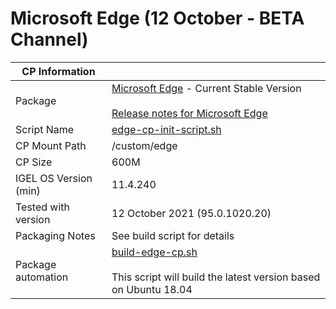 # Microsoft Edge (12 October - BETA Channel)

|  CP Information |            |
|-----------------|------------|
| Package | [Microsoft Edge](https://www.microsoftedgeinsider.com/en-us/download?platform=linux-deb) - Current Stable Version <br /><br /> [Release notes for Microsoft Edge](https://docs.microsoft.com/en-us/deployedge/microsoft-edge-relnote-beta-channel) |
| Script Name | [edge-cp-init-script.sh](edge-cp-init-script.sh) |
| CP Mount Path | /custom/edge |
| CP Size | 600M |
| IGEL OS Version (min) | 11.4.240 |
| Tested with version | 12 October 2021 (95.0.1020.20) |
| Packaging Notes | See build script for details |
| Package automation | [build-edge-cp.sh](build-edge-cp.sh) <br /><br /> This script will build the latest version based on Ubuntu 18.04 |
